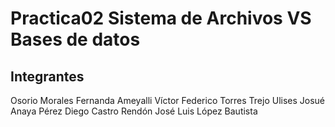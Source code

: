 # Practica02 Sistema de Archivos VS Bases de datos
## Integrantes

Osorio Morales Fernanda Ameyalli 
Víctor Federico Torres Trejo 
Ulises Josué Anaya Pérez
Diego Castro Rendón
José Luis López Bautista
